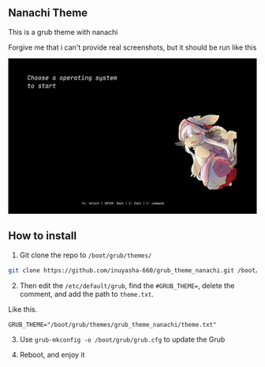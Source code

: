 ## Nanachi Theme
This is a grub theme with nanachi

Forgive me that i can't provide real screenshots, but it should be run like this

![background.png](https://github.com/inuyasha-660/grub_theme_nanachi/blob/main/background.png)

## How to install

1. Git clone the repo to ``/boot/grub/themes/``

``````bash
git clone https://github.com/inuyasha-660/grub_theme_nanachi.git /boot/grub/themes/
``````

2. Then edit the ``/etc/default/grub``, find the ``#GRUB_THEME=``, delete the comment, and add the path to ``theme.txt``. 

Like this.
``````grub
GRUB_THEME="/boot/grub/themes/grub_theme_nanachi/theme.txt"
``````

3. Use ``grub-mkconfig -o /boot/grub/grub.cfg`` to update the Grub

4. Reboot, and enjoy it
